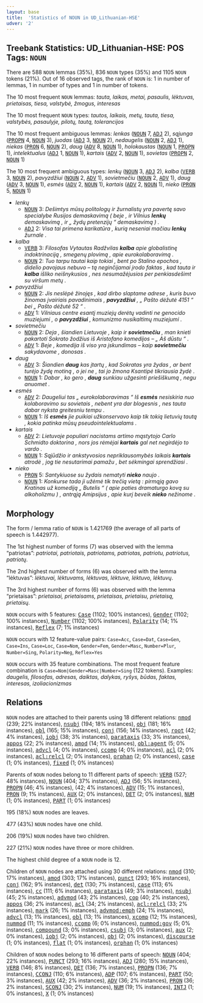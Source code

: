 ```yaml
---
layout: base
title:  'Statistics of NOUN in UD_Lithuanian-HSE'
udver: '2'
---
```


## Treebank Statistics: UD_Lithuanian-HSE: POS Tags: `NOUN`

There are 588 `NOUN` lemmas (35%), 836 `NOUN` types (35%) and 1105 `NOUN` tokens (21%).
Out of 16 observed tags, the rank of `NOUN` is: 1 in number of lemmas, 1 in number of types and 1 in number of tokens.

The 10 most frequent `NOUN` lemmas: <em>tauta, laikas, metai, pasaulis, lėktuvas, prietaisas, tiesa, valstybė, žmogus, interesas</em>

The 10 most frequent `NOUN` types:  <em>tautos, laikais, metų, tauta, tiesa, valstybės, pasaulyje, pilotų, tautą, tolerancijos</em>

The 10 most frequent ambiguous lemmas: <em>lenkas</em> (<tt><a href="lt_hse-pos-NOUN.html">NOUN</a></tt> 7, <tt><a href="lt_hse-pos-ADJ.html">ADJ</a></tt> 2), <em>sąjunga</em> (<tt><a href="lt_hse-pos-PROPN.html">PROPN</a></tt> 4, <tt><a href="lt_hse-pos-NOUN.html">NOUN</a></tt> 3), <em>juodas</em> (<tt><a href="lt_hse-pos-ADJ.html">ADJ</a></tt> 3, <tt><a href="lt_hse-pos-NOUN.html">NOUN</a></tt> 2), <em>nedaugelis</em> (<tt><a href="lt_hse-pos-NOUN.html">NOUN</a></tt> 2, <tt><a href="lt_hse-pos-ADJ.html">ADJ</a></tt> 1), <em>niekas</em> (<tt><a href="lt_hse-pos-PRON.html">PRON</a></tt> 6, <tt><a href="lt_hse-pos-NOUN.html">NOUN</a></tt> 2), <em>daug</em> (<tt><a href="lt_hse-pos-ADV.html">ADV</a></tt> 8, <tt><a href="lt_hse-pos-NOUN.html">NOUN</a></tt> 1), <em>holokaustas</em> (<tt><a href="lt_hse-pos-NOUN.html">NOUN</a></tt> 1, <tt><a href="lt_hse-pos-PROPN.html">PROPN</a></tt> 1), <em>intelektualus</em> (<tt><a href="lt_hse-pos-ADJ.html">ADJ</a></tt> 1, <tt><a href="lt_hse-pos-NOUN.html">NOUN</a></tt> 1), <em>kartais</em> (<tt><a href="lt_hse-pos-ADV.html">ADV</a></tt> 2, <tt><a href="lt_hse-pos-NOUN.html">NOUN</a></tt> 1), <em>sovietas</em> (<tt><a href="lt_hse-pos-PROPN.html">PROPN</a></tt> 2, <tt><a href="lt_hse-pos-NOUN.html">NOUN</a></tt> 1)

The 10 most frequent ambiguous types:  <em>lenkų</em> (<tt><a href="lt_hse-pos-NOUN.html">NOUN</a></tt> 3, <tt><a href="lt_hse-pos-ADJ.html">ADJ</a></tt> 2), <em>kalba</em> (<tt><a href="lt_hse-pos-VERB.html">VERB</a></tt> 3, <tt><a href="lt_hse-pos-NOUN.html">NOUN</a></tt> 2), <em>pavyzdžiui</em> (<tt><a href="lt_hse-pos-NOUN.html">NOUN</a></tt> 2, <tt><a href="lt_hse-pos-ADV.html">ADV</a></tt> 1), <em>sovietmečiu</em> (<tt><a href="lt_hse-pos-NOUN.html">NOUN</a></tt> 2, <tt><a href="lt_hse-pos-ADV.html">ADV</a></tt> 1), <em>daug</em> (<tt><a href="lt_hse-pos-ADV.html">ADV</a></tt> 3, <tt><a href="lt_hse-pos-NOUN.html">NOUN</a></tt> 1), <em>esmės</em> (<tt><a href="lt_hse-pos-ADV.html">ADV</a></tt> 2, <tt><a href="lt_hse-pos-NOUN.html">NOUN</a></tt> 1), <em>kartais</em> (<tt><a href="lt_hse-pos-ADV.html">ADV</a></tt> 2, <tt><a href="lt_hse-pos-NOUN.html">NOUN</a></tt> 1), <em>nieko</em> (<tt><a href="lt_hse-pos-PRON.html">PRON</a></tt> 5, <tt><a href="lt_hse-pos-NOUN.html">NOUN</a></tt> 1)


* <em>lenkų</em>
  * <tt><a href="lt_hse-pos-NOUN.html">NOUN</a></tt> 3: <em>Dešimtys mūsų politologų ir žurnalistų yra pavertę savo specialybe Rusijos demaskavimą ( beje , ir Vilnius <b>lenkų</b> demaskavimą , ir „ žydų pretenzijų “ demaskavimą ) .</em>
  * <tt><a href="lt_hse-pos-ADJ.html">ADJ</a></tt> 2: <em>Visa tai primena karikatūra , kurią neseniai mačiau <b>lenkų</b> žurnale .</em>
* <em>kalba</em>
  * <tt><a href="lt_hse-pos-VERB.html">VERB</a></tt> 3: <em>Filosofas Vytautas Radžvilas <b>kalba</b> apie globalistinę indoktrinaciją , smegenų plovimą , apie eurokolaboravimą .</em>
  * <tt><a href="lt_hse-pos-NOUN.html">NOUN</a></tt> 2: <em>Tuo tarpu tautai kaip tokiai , bent po Stalino epochos , didelio pavojaus nebuvo – tą neginčijamai įrodo faktas , kad tauta ir <b>kalba</b> išliko neišnykusios , nes nesumažėjusios per penkiasdešimt su viršum metų .</em>
* <em>pavyzdžiui</em>
  * <tt><a href="lt_hse-pos-NOUN.html">NOUN</a></tt> 2: <em>Jis neslėpė žinojęs , kad dirbo slaptame adrese , kuris buvo žinomas įvairiais pavadinimais , <b>pavyzdžiui</b> , „ Pašto dėžutė 4151 “ bei „ Pašto dėžutė 52 “ .</em>
  * <tt><a href="lt_hse-pos-ADV.html">ADV</a></tt> 1: <em>Vilniaus centre esantį muziejų derėtų vadinti ne genocido muziejumi , o <b>pavyzdžiui</b> , komunizmo nusikaltimų muziejumi .</em>
* <em>sovietmečiu</em>
  * <tt><a href="lt_hse-pos-NOUN.html">NOUN</a></tt> 2: <em>Deja , šiandien Lietuvoje , kaip ir <b>sovietmečiu</b> , man knieti pakartoti Sokrato žodžius iš Aristofano komedijos – „ Aš dūstu “ .</em>
  * <tt><a href="lt_hse-pos-ADV.html">ADV</a></tt> 1: <em>Beje , komedija iš viso yra įskundimas – kaip <b>sovietmečiu</b> sakydavome , donosas .</em>
* <em>daug</em>
  * <tt><a href="lt_hse-pos-ADV.html">ADV</a></tt> 3: <em>Šiandien <b>daug</b> kas įtartų , kad Sokratas yra žydas , ar bent turėjo žydę motiną , o jei ne , tai jo žmona Ksantipė tikriausia žydė .</em>
  * <tt><a href="lt_hse-pos-NOUN.html">NOUN</a></tt> 1: <em>Dabar , ko gero , <b>daug</b> sunkiau užgesinti priešiškumą , negu anuomet .</em>
* <em>esmės</em>
  * <tt><a href="lt_hse-pos-ADV.html">ADV</a></tt> 2: <em>Daugeliui tas „ eurokolaboravimas “ Iš <b>esmės</b> nesiskiria nuo kolaboravimo su sovietais , nebent yra dar blogesnis , nes tauta dabar nyksta greitesniu tempu .</em>
  * <tt><a href="lt_hse-pos-NOUN.html">NOUN</a></tt> 1: <em>Iš <b>esmės</b> jie puikiai užkonservavo kaip tik tokią lietuvių tautą , kokia patinka mūsų pseudointelektualams .</em>
* <em>kartais</em>
  * <tt><a href="lt_hse-pos-ADV.html">ADV</a></tt> 2: <em>Lietuvoje populiari nacistams artimo mąstytojo Carlo Schmidto doktorina , nors jos rėmėjai <b>kartais</b> gal net negirdėjo to vardo .</em>
  * <tt><a href="lt_hse-pos-NOUN.html">NOUN</a></tt> 1: <em>Sąjūdžio ir ankstyvosios nepriklausomybės laikais <b>kartais</b> atrodė , jog tie nesutarimai pamažu , bet sėkmingai sprendžiasi .</em>
* <em>nieko</em>
  * <tt><a href="lt_hse-pos-PRON.html">PRON</a></tt> 5: <em>Santykiuose su žydais nematyti <b>nieko</b> naujo .</em>
  * <tt><a href="lt_hse-pos-NOUN.html">NOUN</a></tt> 1: <em>Konkurse tada ji užėmė tik trečią vietą : pirmąją gavo Kratinas už komediją „ Butelis “ ( apie paties dramaturgo kovą su alkoholizmu ) , antrąją Amipsijus , apie kurį beveik <b>nieko</b> nežinome .</em>

## Morphology

The form / lemma ratio of `NOUN` is 1.421769 (the average of all parts of speech is 1.442977).

The 1st highest number of forms (7) was observed with the lemma “patriotas”: <em>patriotai, patriotais, patriotams, patriotas, patriotu, patriotus, patriotų</em>.

The 2nd highest number of forms (6) was observed with the lemma “lėktuvas”: <em>lėktuvai, lėktuvams, lėktuvas, lėktuve, lėktuvo, lėktuvų</em>.

The 3rd highest number of forms (6) was observed with the lemma “prietaisas”: <em>prietaisai, prietaisams, prietaisas, prietaisu, prietaisą, prietaisų</em>.

`NOUN` occurs with 5 features: <tt><a href="lt_hse-feat-Case.html">Case</a></tt> (1102; 100% instances), <tt><a href="lt_hse-feat-Gender.html">Gender</a></tt> (1102; 100% instances), <tt><a href="lt_hse-feat-Number.html">Number</a></tt> (1102; 100% instances), <tt><a href="lt_hse-feat-Polarity.html">Polarity</a></tt> (14; 1% instances), <tt><a href="lt_hse-feat-Reflex.html">Reflex</a></tt> (7; 1% instances)

`NOUN` occurs with 12 feature-value pairs: `Case=Acc`, `Case=Dat`, `Case=Gen`, `Case=Ins`, `Case=Loc`, `Case=Nom`, `Gender=Fem`, `Gender=Masc`, `Number=Plur`, `Number=Sing`, `Polarity=Neg`, `Reflex=Yes`

`NOUN` occurs with 35 feature combinations.
The most frequent feature combination is `Case=Nom|Gender=Masc|Number=Sing` (122 tokens).
Examples: <em>daugelis, filosofas, adresas, daiktas, dalykas, ryšys, būdas, faktas, interesas, izoliacionizmas</em>


## Relations

`NOUN` nodes are attached to their parents using 18 different relations: <tt><a href="lt_hse-dep-nmod.html">nmod</a></tt> (239; 22% instances), <tt><a href="lt_hse-dep-nsubj.html">nsubj</a></tt> (194; 18% instances), <tt><a href="lt_hse-dep-obj.html">obj</a></tt> (181; 16% instances), <tt><a href="lt_hse-dep-obl.html">obl</a></tt> (165; 15% instances), <tt><a href="lt_hse-dep-conj.html">conj</a></tt> (156; 14% instances), <tt><a href="lt_hse-dep-root.html">root</a></tt> (42; 4% instances), <tt><a href="lt_hse-dep-iobj.html">iobj</a></tt> (38; 3% instances), <tt><a href="lt_hse-dep-parataxis.html">parataxis</a></tt> (33; 3% instances), <tt><a href="lt_hse-dep-appos.html">appos</a></tt> (22; 2% instances), <tt><a href="lt_hse-dep-amod.html">amod</a></tt> (14; 1% instances), <tt><a href="lt_hse-dep-obl-agent.html">obl:agent</a></tt> (5; 0% instances), <tt><a href="lt_hse-dep-advcl.html">advcl</a></tt> (4; 0% instances), <tt><a href="lt_hse-dep-ccomp.html">ccomp</a></tt> (4; 0% instances), <tt><a href="lt_hse-dep-acl.html">acl</a></tt> (2; 0% instances), <tt><a href="lt_hse-dep-acl-relcl.html">acl:relcl</a></tt> (2; 0% instances), <tt><a href="lt_hse-dep-orphan.html">orphan</a></tt> (2; 0% instances), <tt><a href="lt_hse-dep-case.html">case</a></tt> (1; 0% instances), <tt><a href="lt_hse-dep-fixed.html">fixed</a></tt> (1; 0% instances)

Parents of `NOUN` nodes belong to 11 different parts of speech: <tt><a href="lt_hse-pos-VERB.html">VERB</a></tt> (527; 48% instances), <tt><a href="lt_hse-pos-NOUN.html">NOUN</a></tt> (404; 37% instances), <tt><a href="lt_hse-pos-ADJ.html">ADJ</a></tt> (56; 5% instances), <tt><a href="lt_hse-pos-PROPN.html">PROPN</a></tt> (46; 4% instances),  (42; 4% instances), <tt><a href="lt_hse-pos-ADV.html">ADV</a></tt> (15; 1% instances), <tt><a href="lt_hse-pos-PRON.html">PRON</a></tt> (9; 1% instances), <tt><a href="lt_hse-pos-AUX.html">AUX</a></tt> (2; 0% instances), <tt><a href="lt_hse-pos-DET.html">DET</a></tt> (2; 0% instances), <tt><a href="lt_hse-pos-NUM.html">NUM</a></tt> (1; 0% instances), <tt><a href="lt_hse-pos-PART.html">PART</a></tt> (1; 0% instances)

195 (18%) `NOUN` nodes are leaves.

477 (43%) `NOUN` nodes have one child.

206 (19%) `NOUN` nodes have two children.

227 (21%) `NOUN` nodes have three or more children.

The highest child degree of a `NOUN` node is 12.

Children of `NOUN` nodes are attached using 30 different relations: <tt><a href="lt_hse-dep-nmod.html">nmod</a></tt> (310; 17% instances), <tt><a href="lt_hse-dep-amod.html">amod</a></tt> (303; 17% instances), <tt><a href="lt_hse-dep-punct.html">punct</a></tt> (293; 16% instances), <tt><a href="lt_hse-dep-conj.html">conj</a></tt> (162; 9% instances), <tt><a href="lt_hse-dep-det.html">det</a></tt> (130; 7% instances), <tt><a href="lt_hse-dep-case.html">case</a></tt> (113; 6% instances), <tt><a href="lt_hse-dep-cc.html">cc</a></tt> (111; 6% instances), <tt><a href="lt_hse-dep-parataxis.html">parataxis</a></tt> (49; 3% instances), <tt><a href="lt_hse-dep-nsubj.html">nsubj</a></tt> (45; 2% instances), <tt><a href="lt_hse-dep-advmod.html">advmod</a></tt> (43; 2% instances), <tt><a href="lt_hse-dep-cop.html">cop</a></tt> (40; 2% instances), <tt><a href="lt_hse-dep-appos.html">appos</a></tt> (36; 2% instances), <tt><a href="lt_hse-dep-acl.html">acl</a></tt> (34; 2% instances), <tt><a href="lt_hse-dep-acl-relcl.html">acl:relcl</a></tt> (33; 2% instances), <tt><a href="lt_hse-dep-mark.html">mark</a></tt> (26; 1% instances), <tt><a href="lt_hse-dep-advmod-emph.html">advmod:emph</a></tt> (24; 1% instances), <tt><a href="lt_hse-dep-advcl.html">advcl</a></tt> (13; 1% instances), <tt><a href="lt_hse-dep-obl.html">obl</a></tt> (13; 1% instances), <tt><a href="lt_hse-dep-xcomp.html">xcomp</a></tt> (12; 1% instances), <tt><a href="lt_hse-dep-nummod.html">nummod</a></tt> (11; 1% instances), <tt><a href="lt_hse-dep-ccomp.html">ccomp</a></tt> (6; 0% instances), <tt><a href="lt_hse-dep-nummod-gov.html">nummod:gov</a></tt> (5; 0% instances), <tt><a href="lt_hse-dep-compound.html">compound</a></tt> (3; 0% instances), <tt><a href="lt_hse-dep-csubj.html">csubj</a></tt> (3; 0% instances), <tt><a href="lt_hse-dep-aux.html">aux</a></tt> (2; 0% instances), <tt><a href="lt_hse-dep-iobj.html">iobj</a></tt> (2; 0% instances), <tt><a href="lt_hse-dep-obj.html">obj</a></tt> (2; 0% instances), <tt><a href="lt_hse-dep-discourse.html">discourse</a></tt> (1; 0% instances), <tt><a href="lt_hse-dep-flat.html">flat</a></tt> (1; 0% instances), <tt><a href="lt_hse-dep-orphan.html">orphan</a></tt> (1; 0% instances)

Children of `NOUN` nodes belong to 16 different parts of speech: <tt><a href="lt_hse-pos-NOUN.html">NOUN</a></tt> (404; 22% instances), <tt><a href="lt_hse-pos-PUNCT.html">PUNCT</a></tt> (293; 16% instances), <tt><a href="lt_hse-pos-ADJ.html">ADJ</a></tt> (280; 15% instances), <tt><a href="lt_hse-pos-VERB.html">VERB</a></tt> (146; 8% instances), <tt><a href="lt_hse-pos-DET.html">DET</a></tt> (136; 7% instances), <tt><a href="lt_hse-pos-PROPN.html">PROPN</a></tt> (136; 7% instances), <tt><a href="lt_hse-pos-CCONJ.html">CCONJ</a></tt> (110; 6% instances), <tt><a href="lt_hse-pos-ADP.html">ADP</a></tt> (107; 6% instances), <tt><a href="lt_hse-pos-PART.html">PART</a></tt> (50; 3% instances), <tt><a href="lt_hse-pos-AUX.html">AUX</a></tt> (42; 2% instances), <tt><a href="lt_hse-pos-ADV.html">ADV</a></tt> (36; 2% instances), <tt><a href="lt_hse-pos-PRON.html">PRON</a></tt> (36; 2% instances), <tt><a href="lt_hse-pos-SCONJ.html">SCONJ</a></tt> (30; 2% instances), <tt><a href="lt_hse-pos-NUM.html">NUM</a></tt> (19; 1% instances), <tt><a href="lt_hse-pos-INTJ.html">INTJ</a></tt> (1; 0% instances), <tt><a href="lt_hse-pos-X.html">X</a></tt> (1; 0% instances)

